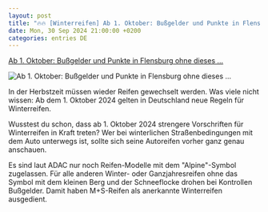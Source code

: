 ```yaml
---
layout: post
title: "🔥🔥 [Winterreifen] Ab 1. Oktober: Bußgelder und Punkte in Flensburg ohne dieses ..."
date: Mon, 30 Sep 2024 21:00:00 +0200
categories: entries DE
---
```

[Ab 1. Oktober: Bußgelder und Punkte in Flensburg ohne dieses ...](https://www.bildderfrau.de/leben/familie-freizeit/winterreifen-oktober-bussgeld-128423/)

![Ab 1. Oktober: Bußgelder und Punkte in Flensburg ohne dieses ...](https://www.bildderfrau.de/BilderBdF/leben/familie-freizeit/134574/image-thumb__134574__opengraph/Winterreifen.jpg)

In der Herbstzeit müssen wieder Reifen gewechselt werden. Was viele nicht wissen: Ab dem 1. Oktober 2024 gelten in Deutschland neue Regeln für Winterreifen.

Wusstest du schon, dass ab 1. Oktober 2024 strengere Vorschriften für Winterreifen in Kraft treten? Wer bei winterlichen Straßenbedingungen mit dem Auto unterwegs ist, sollte sich seine Autoreifen vorher ganz genau anschauen.

Es sind laut ADAC nur noch Reifen-Modelle mit dem "Alpine"-Symbol zugelassen. Für alle anderen Winter- oder Ganzjahresreifen ohne das Symbol mit dem kleinen Berg und der Schneeflocke drohen bei Kontrollen Bußgelder. Damit haben M+S-Reifen als anerkannte Winterreifen ausgedient.

